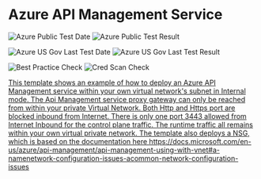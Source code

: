 # Azure API Management Service

![Azure Public Test Date](https://azurequickstartsservice.blob.core.windows.net/badges/201-api-management-create-with-internal-vnet/PublicLastTestDate.svg)
![Azure Public Test Result](https://azurequickstartsservice.blob.core.windows.net/badges/201-api-management-create-with-internal-vnet/PublicDeployment.svg)

![Azure US Gov Last Test Date](https://azurequickstartsservice.blob.core.windows.net/badges/201-api-management-create-with-internal-vnet/FairfaxLastTestDate.svg)
![Azure US Gov Last Test Result](https://azurequickstartsservice.blob.core.windows.net/badges/201-api-management-create-with-internal-vnet/FairfaxDeployment.svg)

![Best Practice Check](https://azurequickstartsservice.blob.core.windows.net/badges/201-api-management-create-with-internal-vnet/BestPracticeResult.svg)
![Cred Scan Check](https://azurequickstartsservice.blob.core.windows.net/badges/201-api-management-create-with-internal-vnet/CredScanResult.svg)

<a href="https://portal.azure.com/#create/Microsoft.Template/uri/https%3A%2F%2Fraw.githubusercontent.com%2Fazure%2Fazure-quickstart-templates%2Fmaster%2F201-api-management-create-with-internal-vnet%2Fazuredeploy.json" target="_blank">

This template shows an example of how to deploy an Azure API Management service
within your own virtual network's subnet in Internal mode. The Api Management
service proxy gateway can only be reached from within your private Virtual
Network. Both Http and Https port are blocked inbound from Internet. There is
only one port 3443 allowed from Internet Inbound for the control plane traffic.
The runtime traffic all remains within your own virtual private network. The
template also deploys a NSG, which is based on the documentation here
https://docs.microsoft.com/en-us/azure/api-management/api-management-using-with-vnet#a-namenetwork-configuration-issues-acommon-network-configuration-issues
